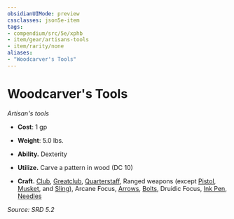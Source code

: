 ```yaml
---
obsidianUIMode: preview
cssclasses: json5e-item
tags:
- compendium/src/5e/xphb
- item/gear/artisans-tools
- item/rarity/none
aliases: 
- "Woodcarver's Tools"
---
```

# Woodcarver's Tools
*Artisan's tools*  

- **Cost**: 1 gp
- **Weight**: 5.0 lbs.

- **Ability.** Dexterity  
- **Utilize.** Carve a pattern in wood (DC 10)  
- **Craft.** [Club](compendium/items/club-xphb.md), [Greatclub](compendium/items/greatclub-xphb.md), [Quarterstaff](compendium/items/quarterstaff-xphb.md), Ranged weapons (except [Pistol](compendium/items/pistol-xphb.md), [Musket](compendium/items/musket-xphb.md), and  [Sling](compendium/items/sling-xphb.md)), Arcane Focus, [Arrows](compendium/items/arrows-20-xphb.md), [Bolts](compendium/items/bolts-20-xphb.md), Druidic Focus, [Ink Pen](compendium/items/ink-pen-xphb.md), [Needles](compendium/items/needles-50-xphb.md)  

*Source: SRD 5.2*